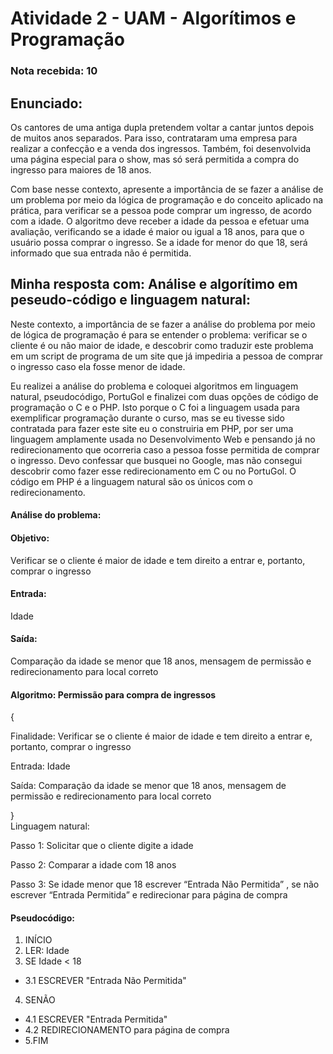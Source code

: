 # Atividade 2 - UAM - Algorítimos e Programação

### Nota recebida: 10

## Enunciado:

Os cantores de uma antiga dupla pretendem voltar a cantar juntos depois de muitos anos separados. Para isso, contrataram uma empresa para realizar a confecção e a venda dos ingressos. Também, foi desenvolvida uma página especial para o show, mas só será permitida a compra do ingresso para maiores de 18 anos.

Com base nesse contexto, apresente a importância de se fazer a análise de um problema por meio da lógica de programação e do conceito aplicado na prática, para verificar se a pessoa pode comprar um ingresso, de acordo com a idade. O algoritmo deve receber a idade da pessoa e efetuar uma avaliação, verificando se a idade é maior ou igual a 18 anos, para que o usuário possa comprar o ingresso. Se a idade for menor do que 18, será informado que sua entrada não é permitida.

## Minha resposta com: Análise e algorítimo em peseudo-código e linguagem natural: 

Neste contexto, a importância de se fazer a análise do problema por meio de lógica de programação é para se entender o problema: verificar se o cliente é ou não maior de idade, e descobrir como traduzir este problema em um script de programa de um site que já impediria a pessoa de comprar o ingresso caso ela fosse menor de idade.


Eu realizei a análise do problema e coloquei algoritmos em linguagem natural, pseudocódigo, PortuGol e finalizei com duas opções de código de programação o C e o PHP. Isto porque o C foi a linguagem usada para exemplificar programação durante o curso, mas se eu tivesse sido contratada para fazer este site eu o construiria em PHP, por ser uma linguagem amplamente usada no Desenvolvimento Web e pensando já no redirecionamento que ocorreria caso a pessoa fosse permitida de comprar o ingresso. Devo confessar que busquei no Google, mas não consegui descobrir como fazer esse redirecionamento em C ou no PortuGol. O código em PHP é a linguagem natural são os únicos com o redirecionamento.


#### Análise do problema:


#### Objetivo: 
Verificar se o cliente é maior de idade e tem direito a entrar e, portanto, comprar o ingresso
#### Entrada: 
Idade
#### Saída: 
Comparação da idade se menor que 18 anos, mensagem de permissão e redirecionamento para local correto

#### Algoritmo: Permissão para compra de ingressos

{

Finalidade: Verificar se o cliente é maior de idade e tem direito a entrar e, portanto, comprar o ingresso

Entrada: Idade

Saída: Comparação da idade se menor que 18 anos, mensagem de permissão e redirecionamento para local correto

}  
Linguagem natural:

Passo 1: Solicitar que o cliente digite a idade

Passo 2: Comparar a idade com 18 anos

Passo 3: Se idade menor que 18 escrever “Entrada Não Permitida” , se não escrever “Entrada Permitida” e redirecionar para página de compra

#### Pseudocódigo:

1. INÍCIO
2. LER: Idade
3. SE Idade < 18
- 3.1  ESCREVER "Entrada Não Permitida"
4. SENÃO
- 4.1  ESCREVER "Entrada Permitida"
- 4.2  REDIRECIONAMENTO para página de compra
- 5.FIM 
